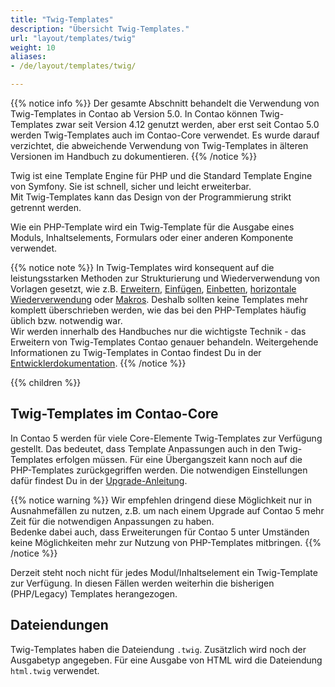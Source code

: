 ```yaml
---
title: "Twig-Templates"
description: "Übersicht Twig-Templates."
url: "layout/templates/twig"
weight: 10
aliases:
- /de/layout/templates/twig/

---
```


{{% notice info %}}
Der gesamte Abschnitt behandelt die Verwendung von Twig-Templates in Contao ab Version 5.0.
In Contao können Twig-Templates zwar seit Version 4.12 genutzt werden, aber erst seit Contao 5.0 werden Twig-Templates
auch im Contao-Core verwendet. Es wurde darauf verzichtet, die abweichende Verwendung von Twig-Templates
in älteren Versionen im Handbuch zu dokumentieren.
{{% /notice %}}

Twig ist eine Template Engine für PHP und die Standard Template Engine von Symfony. Sie ist schnell, sicher und
leicht erweiterbar.<br>
Mit Twig-Templates kann das Design von der Programmierung strikt getrennt werden.

Wie ein PHP-Template wird ein Twig-Template für die Ausgabe eines Moduls, Inhaltselements, Formulars oder einer anderen
Komponente verwendet.

{{% notice note %}}
In Twig-Templates wird konsequent auf die leistungsstarken Methoden zur Strukturierung und Wiederverwendung von
Vorlagen gesetzt, wie
z.B. [Erweitern](wiederverwendung/#erweitern), [Einfügen](https://docs.contao.org/dev/framework/templates/creating-templates/#includes),
[Einbetten](https://docs.contao.org/dev/framework/templates/creating-templates/#embeds), [horizontale 
Wiederverwendung](wiederverwendung/#horizontale-wiederverwendung)
oder
[Makros](https://docs.contao.org/dev/framework/templates/creating-templates/#macros).
Deshalb sollten keine Templates mehr komplett überschrieben werden, wie das bei den PHP-Templates häufig üblich bzw.
notwendig war.<br>
Wir werden innerhalb des Handbuches nur die wichtigste Technik - das Erweitern von Twig-Templates Contao genauer
behandeln.
Weitergehende Informationen zu Twig-Templates in Contao findest Du in der
[Entwicklerdokumentation](https://docs.contao.org/dev/framework/templates/).
{{% /notice %}}

{{% children %}}

## Twig-Templates im Contao-Core
In Contao 5 werden für viele Core-Elemente Twig-Templates zur Verfügung gestellt. Das bedeutet, dass Template 
Anpassungen auch in den Twig-Templates erfolgen müssen.
Für eine Übergangszeit kann noch auf die PHP-Templates zurückgegriffen werden. Die notwendigen Einstellungen 
dafür findest Du in der [Upgrade-Anleitung](https://github.com/contao/contao/blob/5.x/UPGRADE.md#content-elements).

{{% notice warning %}}
Wir empfehlen dringend diese Möglichkeit nur in Ausnahmefällen zu nutzen, z.B. um nach einem Upgrade auf 
Contao 5 mehr Zeit für die notwendigen Anpassungen zu haben.<br>
Bedenke dabei auch, dass Erweiterungen für Contao 5 unter Umständen keine Möglichkeiten mehr zur Nutzung von 
PHP-Templates mitbringen.
{{% /notice %}}

Derzeit steht noch nicht für jedes Modul/Inhaltselement ein Twig-Template zur Verfügung. In diesen Fällen werden
weiterhin die bisherigen (PHP/Legacy) Templates herangezogen.
## Dateiendungen

Twig-Templates haben die Dateiendung `.twig`. Zusätzlich wird noch der Ausgabetyp angegeben.
Für eine Ausgabe von HTML wird die Dateiendung `html.twig` verwendet.




